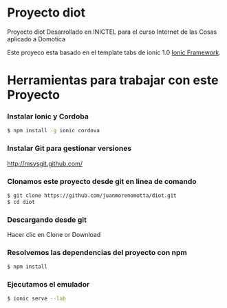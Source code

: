 # Proyecto diot
Proyecto diot Desarrollado en INICTEL para el curso Internet de las Cosas aplicado a Domotica

Este proyeco esta basado en el template tabs de ionic 1.0 [Ionic Framework](http://ionicframework.com/).

# Herramientas para trabajar con este Proyecto

### Instalar Ionic y Cordoba
```bash
$ npm install -g ionic cordova
```

### Instalar Git para gestionar versiones
http://msysgit.github.com/

### Clonamos este proyecto desde git en linea de comando
```bash
$ git clone https://github.com/juanmorenomotta/diot.git
$ cd diot
```
### Descargando desde git
Hacer clic en Clone or Download

### Resolvemos las dependencias del proyecto con npm
```bash
$ npm install 
```

### Ejecutamos el emulador
```bash
$ ionic serve --lab
```

